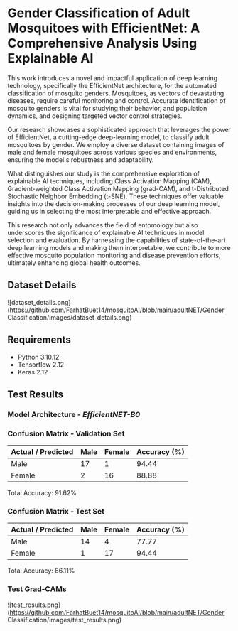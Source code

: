 # Gender Classification of Adult Mosquitoes with EfficientNet: A Comprehensive Analysis Using Explainable AI

This work introduces a novel and impactful application of deep learning technology, specifically the EfficientNet architecture, for the automated classification of mosquito genders. Mosquitoes, as vectors of devastating diseases, require careful monitoring and control. Accurate identification of mosquito genders is vital for studying their behavior, and population dynamics, and designing targeted vector control strategies.

Our research showcases a sophisticated approach that leverages the power of EfficientNet, a cutting-edge deep-learning model, to classify adult mosquitoes by gender. We employ a diverse dataset containing images of male and female mosquitoes across various species and environments, ensuring the model's robustness and adaptability.

What distinguishes our study is the comprehensive exploration of explainable AI techniques, including Class Activation Mapping (CAM), Gradient-weighted Class Activation Mapping (grad-CAM), and t-Distributed Stochastic Neighbor Embedding (t-SNE). These techniques offer valuable insights into the decision-making processes of our deep learning model, guiding us in selecting the most interpretable and effective approach.

This research not only advances the field of entomology but also underscores the significance of explainable AI techniques in model selection and evaluation. By harnessing the capabilities of state-of-the-art deep learning models and making them interpretable, we contribute to more effective mosquito population monitoring and disease prevention efforts, ultimately enhancing global health outcomes.

## Dataset Details

![dataset_details.png](https://github.com/FarhatBuet14/mosquitoAI/blob/main/adultNET/Gender Classification/images/dataset_details.png)

## Requirements
* Python 3.10.12
* Tensorflow 2.12
* Keras 2.12

## Test Results

### Model Architecture - *EfficientNET-B0*

### Confusion Matrix - Validation Set

| Actual / Predicted | Male | Female | Accuracy (%) |
|--------------------|------|--------|--------------|
| Male               | 17   | 1      | 94.44        |
| Female             | 2    | 16     | 88.88        |

Total Accuracy: 91.62%

### Confusion Matrix - Test Set

| Actual / Predicted | Male | Female | Accuracy (%) |
|--------------------|------|--------|--------------|
| Male               | 14   | 4      | 77.77        |
| Female             | 1    | 17     | 94.44        |

Total Accuracy: 86.11%

### Test Grad-CAMs

![test_results.png](https://github.com/FarhatBuet14/mosquitoAI/blob/main/adultNET/Gender Classification/images/test_results.png)
